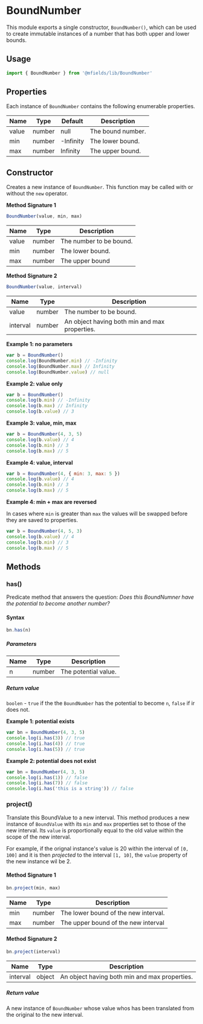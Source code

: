 # BoundNumber

This module exports a single constructor, `BoundNumber()`, which can be used to create immutable instances of a number that has both upper and lower bounds.

## Usage

```js
import { BoundNumber } from '@mfields/lib/BoundNumber'
```

## Properties

Each instance of `BoundNumber` contains the following enumerable properties.

| Name  | Type   | Default   | Description
| ----- | ------ | --------- | -----------
| value | number | null      | The bound number.
| min   | number | -Infinity | The lower bound.
| max   | number | Infinity  | The upper bound.

##  Constructor

Creates a new instance of `BoundNumber`. This function may be called with or without the `new` operator.

__Method Signature 1__
```js
BoundNumber(value, min, max)
```

| Name  | Type   | Description
| ----- | ------ | -----------
| value | number | The number to be bound.
| min   | number | The lower bound.
| max   | number | The upper bound

__Method Signature 2__
```js
BoundNumber(value, interval)
```

| Name     | Type   | Description
| -------- | ------ | -----------
| value    | number | The number to be bound.
| interval | number | An object having both min and max properties.


__Example 1: no parameters__

```js
var b = BoundNumber()
console.log(BoundNumber.min) // -Infinity
console.log(BoundNumber.max) // Infinity
console.log(BoundNumber.value) // null
```

__Example 2: value only__

```js
var b = BoundNumber()
console.log(b.min) // -Infinity
console.log(b.max) // Infinity
console.log(b.value) // 3
```

__Example 3: value, min, max__

```js
var b = BoundNumber(4, 3, 5)
console.log(b.value) // 4
console.log(b.min) // 3
console.log(b.max) // 5
```

__Example 4: value, interval__

```js
var b = BoundNumber(4, { min: 3, max: 5 })
console.log(b.value) // 4
console.log(b.min) // 3
console.log(b.max) // 5
```

__Example 4: min + max are reversed__

In cases where `min` is greater than `max` the values will be swapped before they are saved to properties.

```js
var b = BoundNumber(4, 5, 3)
console.log(b.value) // 4
console.log(b.min) // 3
console.log(b.max) // 5
```

## Methods

### has()

Predicate method that answers the question: _Does this BoundNumner have the potential to become another number?_

#### Syntax
```js
bn.has(n)
```

##### Parameters

| Name  | Type   | Description
| ----- | ------ | -------------------------
| n     | number | The potential value.

##### Return value

`boolen` - `true` if the the `BoundNumber` has the potential to become `n`, `false` if ir does not.

__Example 1: potential exists__

```js
var bn = BoundNumber(4, 3, 5)
console.log(i.has(3)) // true
console.log(i.has(4)) // true
console.log(i.has(5)) // true
```

__Example 2: potential does not exist__

```js
var bn = BoundNumber(4, 3, 5)
console.log(i.has(1)) // false
console.log(i.has(7)) // false
console.log(i.has('this is a string')) // false
```

### project()

Translate this BoundValue to a new interval. This method produces a new instance of `BoundValue` with its `min` and `max` properties set to those of the new interval. Its `value` is proportionally equal to the old value within the scope of the new interval.

For example, if the orignal instance's value is 20 within the interval of `[0, 100]` and it is then _projected_ to the interval `[1, 10]`, the `value` property of the new instance wil be 2.


#### Method Signature 1
```js
bn.project(min, max)
```

| Name  | Type   | Description
| ----- | ------ | -----------
| min   | number | The lower bound of the new interval.
| max   | number | The upper bound of the new interval

#### Method Signature 2
```js
bn.project(interval)
```

| Name     | Type   | Description
| -------- | ------ | -----------
| interval | object | An object having both min and max properties.


##### Return value

A new instance of `BoundNumber` whose value whos has been translated from the original to the new interval.
